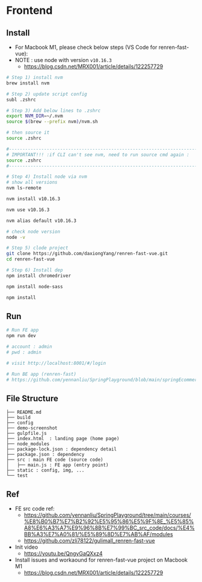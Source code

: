 # Frontend

## Install

- For Macbook M1, please check below steps (VS Code for renren-fast-vue):
- NOTE : use node with version  `v10.16.3`
	- https://blog.csdn.net/MRX001/article/details/122257729

```bash
# Step 1) install nvm 
brew install nvm

# Step 2) update script config
subl .zshrc

# Step 3) Add below lines to .zshrc
export NVM_DIR=~/.nvm
source $(brew --prefix nvm)/nvm.sh

# then source it
source .zshrc

#-------------------------------------------------------------------------------
# IMPORTANT!!! :if CLI can't see nvm, need to run source cmd again : 
source .zshrc
#-------------------------------------------------------------------------------

# Step 4) Install node via nvm
# show all versions
nvm ls-remote

nvm install v10.16.3

nvm use v10.16.3

nvm alias default v10.16.3

# check node version
node -v

# Step 5) clode project
git clone https://github.com/daxiongYang/renren-fast-vue.git
cd renren-fast-vue

# Step 6) Install dep
npm install chromedriver

npm install node-sass

npm install
```

## Run

```bash
# Run FE app
npm run dev

# account : admin
# pwd : admin

# visit http://localhost:8001/#/login

# Run BE app (renren-fast)
# https://github.com/yennanliu/SpringPlayground/blob/main/springEcommerceGuli/backend/EcommerceGuli/renren-fast/src/main/java/io/renren/RenrenApplication.java
```

## File Structure

```
├── README.md
├── build
├── config
├── demo-screenshot
├── gulpfile.js
├── index.html  : landing page (home page)
├── node_modules
├── package-lock.json : dependency detail
├── package.json : dependency
├── src : main FE code (source code)
│   ├── main.js : FE app (entry point)
├── static : config, img, ...
└── test
```

## Ref

- FE src code ref:
	- https://github.com/yennanliu/SpringPlayground/tree/main/courses/%E8%B0%B7%E7%B2%92%E5%95%86%E5%9F%8E_%E5%85%A8%E6%A3%A7%E9%96%8B%E7%99%BC_src_code/docs/%E4%BB%A3%E7%A0%81/%E5%89%8D%E7%AB%AF/modules
	- https://github.com/zli78122/gulimall_renren-fast-vue
- Init video
	- https://youtu.be/QngyGaQXxz4
- Install issues and workaound for renren-fast-vue project on Macbook M1
	- https://blog.csdn.net/MRX001/article/details/122257729